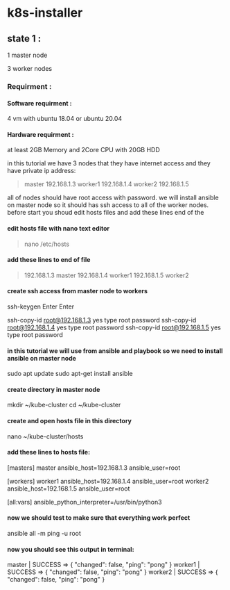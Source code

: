 # k8s-installer

## state 1 :

1 master node

3 worker nodes

### Requirment :

#### Software requirment :
4 vm with ubuntu 18.04 or ubuntu 20.04

#### Hardware requirment :
at least 2GB Memory and 2Core CPU with 20GB HDD

in this tutorial we have 3 nodes that they have internet access and they have private ip address:

> master 192.168.1.3
> worker1 192.168.1.4
> worker2 192.168.1.5

all of nodes should have root access with password.
we will install ansible on master node so it should has ssh access to all of the worker nodes.
before start you shoud edit hosts files and add these lines end of the
#### edit hosts file with nano text editor
>nano /etc/hosts
#### add these lines to end of file
>192.168.1.3 master
>192.168.1.4 worker1
>192.168.1.5 worker2

#### create ssh access from master node to workers
ssh-keygen
Enter
Enter

ssh-copy-id root@192.168.1.3
yes
type root password
ssh-copy-id root@192.168.1.4
yes
type root password
ssh-copy-id root@192.168.1.5
yes
type root password

#### in this tutorial we will use from ansible and playbook so we need to install ansible on master node
sudo apt update
sudo apt-get install ansible

#### create directory in master node
mkdir ~/kube-cluster
cd ~/kube-cluster

#### create and open hosts file in this directory 
nano ~/kube-cluster/hosts

#### add these lines to hosts file:
[masters]
master ansible_host=192.168.1.3 ansible_user=root 

[workers]
worker1 ansible_host=192.168.1.4 ansible_user=root
worker2 ansible_host=192.168.1.5 ansible_user=root

[all:vars]
ansible_python_interpreter=/usr/bin/python3

#### now we should test to make sure that everything work perfect
ansible all -m ping -u root
#### now you should see this output in terminal:
master | SUCCESS => {
    "changed": false, 
    "ping": "pong"
}
worker1 | SUCCESS => {
    "changed": false, 
    "ping": "pong"
}
worker2 | SUCCESS => {
    "changed": false, 
    "ping": "pong"
}
